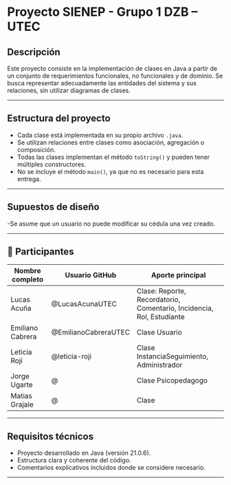 # Proyecto SIENEP - Grupo 1 DZB – UTEC 

## Descripción
Este proyecto consiste en la implementación de clases en Java a
partir de un conjunto de requerimientos funcionales, no funcionales y de dominio.
Se busca representar adecuadamente las entidades del sistema y sus relaciones, sin utilizar diagramas de clases.

---

## Estructura del proyecto
- Cada clase está implementada en su propio archivo `.java`.
- Se utilizan relaciones entre clases como asociación, agregación o
composición.
- Todas las clases implementan el método `toString()` y pueden tener
múltiples constructores.
- No se incluye el método `main()`, ya que no es necesario para esta
entrega.

---

## Supuestos de diseño
-Se asume que un usuario no puede modificar su cédula una
vez creado.

---

## 󰞵 Participantes
| Nombre completo | Usuario GitHub  | Aporte principal                                                      |
|-----------------|-----------------|-----------------------------------------------------------------------|
| Lucas Acuña     | @LucasAcunaUTEC | Clase: Reporte, Recordatorio, Comentario, Incidencia, Rol, Estudiante |
| Emiliano Cabrera| @EmilianoCabreraUTEC| Clase Usuario                                                         |
| Leticia Rojí    | @leticia-roji   | Clase InstanciaSeguimiento, Administrador                             |
| Jorge Ugarte    | @               | Clase Psicopedagogo                                                   |
| Matias Grajale  | @               | Clase                                                                 |

---

## Requisitos técnicos
- Proyecto desarrollado en Java (versión 21.0.6).
- Estructura clara y coherente del código.
- Comentarios explicativos incluidos donde se considere necesario.

---
